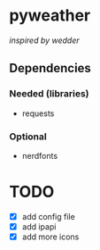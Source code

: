 # pyweather
_inspired by wedder_

## Dependencies
### Needed (libraries)
- requests
  
### Optional
- nerdfonts

# TODO
- [x] add config file
- [x] add ipapi
- [x] add more icons
